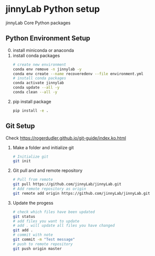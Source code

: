 # jinnyLab Python setup

jinnyLab Core Python packages

## Python Environment Setup
00. install miniconda or anaconda
01. install conda packages
    ```bash
    # create new environment
    conda env remove -n jinnylab -y
    conda env create --name recoveredenv --file environment.yml
    # install conda packages
    conda activate jinnylab
    conda update --all -y
    conda clean --all -y

02. pip install package
    ```bash
    pip install -e .
    ```



## Git Setup
Check https://rogerdudler.github.io/git-guide/index.ko.html
01. Make a folder and initialize git
    ```bash
    # Initialize git
    git init
    ```
02. Git pull and and remote repository
    ```bash
    # Pull from remote
    git pull https://github.com/jinnyLab/jinnyLab.git
    # Add remote repository as origin
    git remote add origin https://github.com/jinnyLab/jinnyLab.git
    ```
03. Update the progess
    ```bash
    # check which files have been updated
    git status
    # add files you want to update
    # add . will update all files you have changed
    git add .
    # commit with note
    git commit -m "Test message"
    # push to remote repository
    git push origin master

